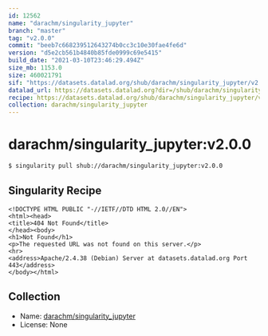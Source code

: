 ```yaml
---
id: 12562
name: "darachm/singularity_jupyter"
branch: "master"
tag: "v2.0.0"
commit: "beeb7c668239512643274b0cc3c10e30fae4fe6d"
version: "d5e2cb561b4840b85fde0999c69e5415"
build_date: "2021-03-10T23:46:29.494Z"
size_mb: 1153.0
size: 460021791
sif: "https://datasets.datalad.org/shub/darachm/singularity_jupyter/v2.0.0/2021-03-10-beeb7c66-d5e2cb56/d5e2cb561b4840b85fde0999c69e5415.sif"
datalad_url: https://datasets.datalad.org?dir=/shub/darachm/singularity_jupyter/v2.0.0/2021-03-10-beeb7c66-d5e2cb56/
recipe: https://datasets.datalad.org/shub/darachm/singularity_jupyter/v2.0.0/2021-03-10-beeb7c66-d5e2cb56/Singularity
collection: darachm/singularity_jupyter
---
```


# darachm/singularity_jupyter:v2.0.0

```bash
$ singularity pull shub://darachm/singularity_jupyter:v2.0.0
```

## Singularity Recipe

```singularity
<!DOCTYPE HTML PUBLIC "-//IETF//DTD HTML 2.0//EN">
<html><head>
<title>404 Not Found</title>
</head><body>
<h1>Not Found</h1>
<p>The requested URL was not found on this server.</p>
<hr>
<address>Apache/2.4.38 (Debian) Server at datasets.datalad.org Port 443</address>
</body></html>
```

## Collection

 - Name: [darachm/singularity_jupyter](https://github.com/darachm/singularity_jupyter)
 - License: None

